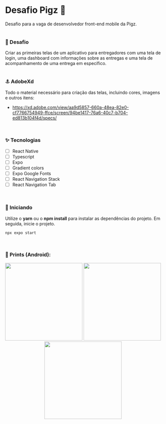 # Desafio Pigz :pig: 

Desafio para a vaga de desenvolvedor front-end mobile da Pigz. 
<br><br>

### :pig_nose: Desafio 
Criar as primeiras telas de um aplicativo para entregadores com uma tela de login, uma dashboard com informações sobre as entregas e uma tela de acompanhamento de uma entrega em específico.
<br><br>

### :anchor: AdobeXd  

Todo o material necessário para criação das telas, incluindo cores, imagens e outros itens:

- https://xd.adobe.com/view/aa9d5857-660a-48ea-82e0-cf7766754949-ffce/screen/94be1417-76a6-40c7-b704-ed813b104f4d/specs/ 
<br>

### :sparkles: Tecnologias

- [ ] React Native
- [ ] Typescript
- [ ] Expo
- [ ] Gradient colors
- [ ] Expo Google Fonts
- [ ] React Navigation Stack
- [ ] React Navigation Tab
<br>

### 🚀 Iniciando

Utilize o <b>yarn</b> ou o <b>npm install</b> para instalar as dependências do projeto. Em seguida, inicie o projeto.

    npx expo start
<br>

### :selfie: Prints (Android):

<div align="center"> 
 <img src="https://user-images.githubusercontent.com/50178206/233823772-e09e63eb-10b8-4c30-a5e3-14a3d6c74cd9.png" width="250" />
 <img src="https://user-images.githubusercontent.com/50178206/233823770-a568e239-8c08-4582-a2e6-c71cfc427664.png" width="250" />
 <img src="https://user-images.githubusercontent.com/50178206/233823769-2e400920-7cf3-4390-99a4-959e0488b096.png" width="250" />
</div>


